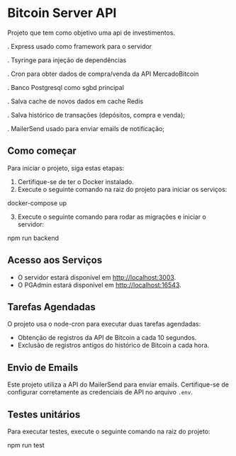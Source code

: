 # Bitcoin Server API

Projeto que tem como objetivo uma api de investimentos.

. Express usado como framework para o servidor

. Tsyringe para injeção de dependências

. Cron para obter dados de compra/venda da API MercadoBitcoin

. Banco Postgresql como sgbd principal 

. Salva cache de novos dados em cache Redis

. Salva histórico de transações (depósitos, compra e venda);

. MailerSend usado para enviar emails de notificação;


## Como começar

Para iniciar o projeto, siga estas etapas:

1. Certifique-se de ter o Docker instalado.
2. Execute o seguinte comando na raiz do projeto para iniciar os serviços:

docker-compose up

3. Execute o seguinte comando para rodar as migrações e iniciar o servidor:

npm run backend



## Acesso aos Serviços

- O servidor estará disponível em [http://localhost:3003](http://localhost:3003).
- O PGAdmin estará disponível em [http://localhost:16543](http://localhost:16543).

## Tarefas Agendadas

O projeto usa o node-cron para executar duas tarefas agendadas:

- Obtenção de registros da API de Bitcoin a cada 10 segundos.
- Exclusão de registros antigos do histórico de Bitcoin a cada hora.


## Envio de Emails

Este projeto utiliza a API do MailerSend para enviar emails. Certifique-se de configurar corretamente as credenciais de API no arquivo `.env`.


## Testes unitários

Para executar testes, execute o seguinte comando na raiz do projeto:

npm run test
